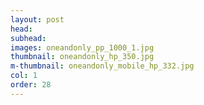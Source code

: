 ```yaml
---
layout: post
head: 
subhead: 
images: oneandonly_pp_1000_1.jpg
thumbnail: oneandonly_hp_350.jpg
m-thumbnail: oneandonly_mobile_hp_332.jpg
col: 1
order: 28
---
```

